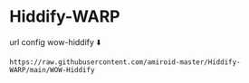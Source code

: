 # Hiddify-WARP

url config wow-hiddify ⬇️
```
https://raw.githubusercontent.com/amiroid-master/Hiddify-WARP/main/WOW-Hiddify
```
